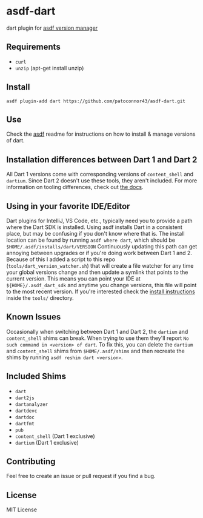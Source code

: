 # asdf-dart
dart plugin for [asdf version manager](https://github.com/asdf-vm/asdf)


## Requirements
- `curl`
- `unzip` (apt-get install unzip)


## Install

```
asdf plugin-add dart https://github.com/patoconnor43/asdf-dart.git
```

## Use

Check the [asdf](https://github.com/asdf-vm/asdf) readme for instructions on how to install & manage versions of dart.

## Installation differences between Dart 1 and Dart 2

All Dart 1 versions come with corresponding versions of `content_shell` and `dartium`. Since Dart 2 doesn't use these tools, they aren't included. For more information on tooling differences, check out [the docs](https://webdev.dartlang.org/dart-2).

## Using in your favorite IDE/Editor
Dart plugins for IntelliJ, VS Code, etc., typically need you to provide a path where the Dart SDK is installed.
Using asdf installs Dart in a consistent place, but may be confusing if you don't know where that is.
The install location can be found by running `asdf where dart`, which should be `$HOME/.asdf/installs/dart/VERSION`
Continuously updating this path can get annoying between upgrades or if you're doing work between Dart 1 and 2.
Because of this I added a script to this repo (`tools/dart_version_watcher.sh`) that will create a file watcher
for any time your global versions change and then update a symlink that points to the current version.
This means you can point your IDE at `${HOME}/.asdf_dart_sdk` and anytime you change versions, this file
will point to the most recent version. If you're interested check the [install instructions](./tools/README.md)
inside the `tools/` directory.

## Known Issues

Occasionally when switching between Dart 1 and Dart 2, the `dartium` and `content_shell` shims can break. When trying to use them they'll report `No such command in <version> of dart`. To fix this, you can delete the `dartium` and `content_shell` shims from `$HOME/.asdf/shims` and then recreate the shims by running `asdf reshim dart <version>`.

## Included Shims

- `dart`
- `dart2js`
- `dartanalyzer`
- `dartdevc`
- `dartdoc`
- `dartfmt`
- `pub`
- `content_shell` (Dart 1 exclusive)
- `dartium` (Dart 1 exclusive)

## Contributing

Feel free to create an issue or pull request if you find a bug.

## License
MIT License
